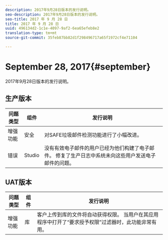 ```yaml
---
description: 2017年9月28日版本的发行说明。
seo-description: 2017年9月28日版本的发行说明。
seo-title: 2017 年 9 月 28 日
title: 2017 年 9 月 28 日
uuid: 496134d2-1c1e-4097-9af2-6ea65efeb8e2
translation-type: tm+mt
source-git-commit: 35feb87bb82d1f298496717a65f1972cf4e71104

---
```



# September 28, 2017{#september}

2017年9月28日版本的发行说明。

## 生产版本

| **问题类型** | **组件** | **发行说明** |
|---|---|---|
| 增强功能 | 安全 | 对SAFE垃圾邮件检测功能进行了小幅改进。 |
| 错误 | Studio | 没有有效电子邮件的用户已经为他们构建了电子邮件。 修复了生产日志中系统未向这些用户发送电子邮件的问题。 |

## UAT版本

| **问题类型** | **组件** | **发行说明** |
|---|---|---|
| 增强功能 | 库 | 客户上传到库的文件将自动获得权限。 当用户在其应用程序中打开了“要求授予权限”过滤器时，此功能非常有用。 |

